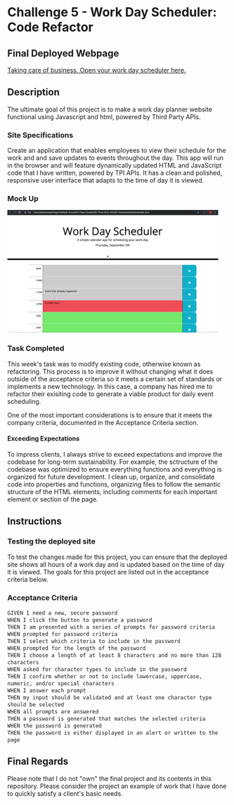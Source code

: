 # Challenge 5 - Work Day Scheduler: Code Refactor

## Final Deployed Webpage

[Taking care of business. Open your work day scheduler here.](https://j03b.github.io/work-day-planner/work-day-scheduler/)

## Description

The ultimate goal of this project is to make a work day planner website functional using Javascript and html, powered by Third Party APIs.

### Site Specifications

Create an application that enables employees to view their schedule for the work and and save updates to events throughout the day. This app will run in the browser and will feature dynamically updated HTML and JavaScript code that I have written, powered by TPI APIs. It has a clean and polished, responsive user interface that adapts to the time of day it is viewed.

### Mock Up

![The Work Day Scheduler displays working hours with locally saved scheduled events.](../Assets/05-third-party-apis-homework-demo.gif)

### Task Completed

This week's task was to modify existing code, otherwise known as refactoring. This process is to improve it without changing what it does outside of the acceptance criteria so it meets a certain set of standards or implements a new technology. In this case, a company has hired me to refactor their exisiting code to generate a viable product for daily event scheduling.

One of the most important considerations is to ensure that it meets the company criteria, documented in the Acceptance Criteria section.

#### Exceeding Expectations

To impress clients, I always strive to exceed expectations and improve the codebase for long-term sustainability. For example, the sctructure of the codebase was optimized to ensure everything functions and everything is organized for future development. I clean up, organize, and consolidate code into properties and functions, organizing files to follow the semantic structure of the HTML elements, including comments for each important element or section of the page.

## Instructions

### Testing the deployed site

To test the changes made for this project, you can ensure that the deployed site shows all hours of a work day and is updated based on the time of day it is viewed. The goals for this project are listed out in the acceptance criteria below. 

### Acceptance Criteria

```
GIVEN I need a new, secure password
WHEN I click the button to generate a password
THEN I am presented with a series of prompts for password criteria
WHEN prompted for password criteria
THEN I select which criteria to include in the password
WHEN prompted for the length of the password
THEN I choose a length of at least 8 characters and no more than 128 characters
WHEN asked for character types to include in the password
THEN I confirm whether or not to include lowercase, uppercase, numeric, and/or special characters
WHEN I answer each prompt
THEN my input should be validated and at least one character type should be selected
WHEN all prompts are answered
THEN a password is generated that matches the selected criteria
WHEN the password is generated
THEN the password is either displayed in an alert or written to the page
```

## Final Regards

Please note that I do not "own" the final project and its contents in this repository. Please consider the project an example of work that I have done to quickly satisfy a client's basic needs. 